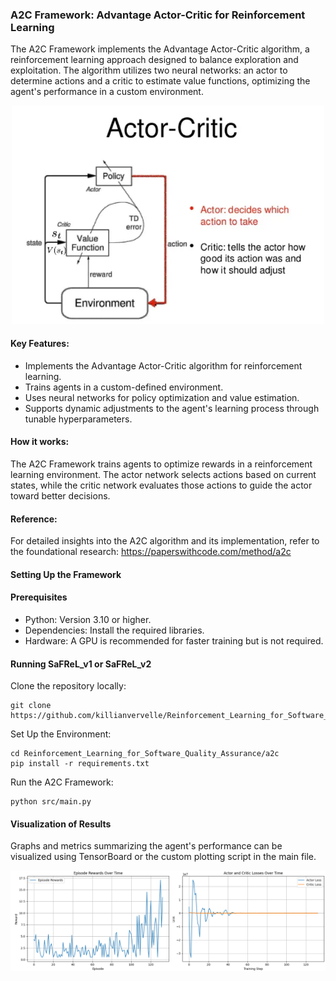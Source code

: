 ### A2C Framework: Advantage Actor-Critic for Reinforcement Learning
The A2C Framework implements the Advantage Actor-Critic algorithm, a reinforcement learning approach designed to balance exploration and exploitation. The algorithm utilizes two neural networks: an actor to determine actions and a critic to estimate value functions, optimizing the agent's performance in a custom environment. 
<div align="center">
  <img src="../img/a2c.png" alt="Alt text" width="500">
</div>

#### Key Features:
- Implements the Advantage Actor-Critic algorithm for reinforcement learning.
- Trains agents in a custom-defined environment.
- Uses neural networks for policy optimization and value estimation.
- Supports dynamic adjustments to the agent's learning process through tunable hyperparameters.

#### How it works:
The A2C Framework trains agents to optimize rewards in a reinforcement learning environment. The actor network selects actions based on current states, while the critic network evaluates those actions to guide the actor toward better decisions. 

#### Reference: 
For detailed insights into the A2C algorithm and its implementation, refer to the foundational research:
https://paperswithcode.com/method/a2c

#### Setting Up the Framework
#### Prerequisites
* Python: Version 3.10 or higher.
* Dependencies: Install the required libraries.
* Hardware: A GPU is recommended for faster training but is not required.


#### Running SaFReL_v1 or SaFReL_v2

Clone the repository locally:
```
git clone https://github.com/killianvervelle/Reinforcement_Learning_for_Software_Quality_Assurance
```
Set Up the Environment:
```
cd Reinforcement_Learning_for_Software_Quality_Assurance/a2c
pip install -r requirements.txt
```
Run the A2C Framework:
```
python src/main.py
```

#### Visualization of Results
Graphs and metrics summarizing the agent's performance can be visualized using TensorBoard or the custom plotting script in the main file.
<div align="center">
  <img src="../img/a2cresults.png" alt="Alt text" width="2000">
</div>